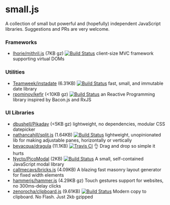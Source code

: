 # small.js
A collection of small but powerful and (hopefully) independent JavaScript libraries. Suggestions and PRs are very welcome.


### Frameworks

* [lhorie/mithril.js](https://github.com/lhorie/mithril.js) (7KB gz) [![Build Status](https://travis-ci.org/lhorie/mithril.js.svg?branch=master)](https://travis-ci.org/lhorie/mithril.js) client-size MVC framework supporting virtual DOMs

### Utilities

* [Teamweek/instadate](https://github.com/Teamweek/instadate) (6.31KB) [![Build Status](https://travis-ci.org/Teamweek/instadate.svg?branch=master)](https://travis-ci.org/Teamweek/instadate) fast, small, and immutable date library
* [rpominov/kefir](https://github.com/rpominov/kefir) (<10KB gz) [![Build Status](https://travis-ci.org/rpominov/kefir.svg?branch=master)](https://travis-ci.org/rpominov/kefir) an Reactive Programming library inspired by Bacon.js and RxJS

### UI Libraries

* [dbushell/Pikaday](https://github.com/dbushell/Pikaday) (<5KB gz)  lightweight, no dependencies, modular CSS datepicker 
* [nathancahill/split.js](https://github.com/nathancahill/split.js) (1.64KB) [![Build Status](https://travis-ci.org/nathancahill/Split.js.svg?branch=v0.4.4)](https://travis-ci.org/nathancahill/Split.js) lightweight, unopinionated lib for making adjustable panes, horizontally or vertically
* [bevacqua/dragula](https://github.com/bevacqua/dragula) (11.1KB) [![Travis CI](https://travis-ci.org/bevacqua/dragula.svg)](https://travis-ci.org/bevacqua/dragula) :ok_hand: Drag and drop so simple it hurts
* [Nycto/PicoModal](https://github.com/Nycto/PicoModal) (2KB) [![Build Status](https://secure.travis-ci.org/Nycto/PicoModal.png?branch=master)](http://travis-ci.org/Nycto/PicoModal) A small, self-contained JavaScript modal library
* [callmecavs/bricks.js](https://github.com/callmecavs/bricks.js) (4.09KB)  A blazing fast masonry layout generator for fixed width elements
* [hammerjs/hammer.js](https://github.com/hammerjs/hammer.js) (4.29KB gz) Touch gestures support for websites, no 300ms-delay clicks
* [zenorocha/clipboard.js](https://github.com/zenorocha/clipboard.js) (9.61KB) [![Build Status](http://img.shields.io/travis/zenorocha/clipboard.js/master.svg?style=flat)](https://travis-ci.org/zenorocha/clipboard.js) Modern copy to clipboard. No Flash. Just 2kb gzipped
